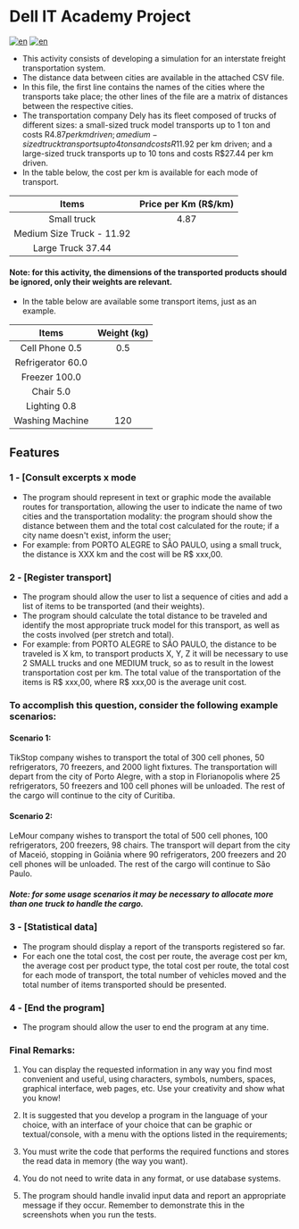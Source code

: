 
# Dell IT Academy Project
[![en](https://img.shields.io/badge/lang-en-red.svg)](https://github.com/kielsouza/projeto-dell/blob/master/README.en-us.md)
[![en](https://img.shields.io/badge/lang-pt--br-green.svg)](https://github.com/kielsouza/projeto-dell/blob/master/README.md)

- This activity consists of developing a simulation for an interstate freight transportation system.
- The distance data between cities are available in the attached CSV file. 
- In this file, the first line contains the names of the cities where the transports take place; the other lines of the file are a matrix of distances between the respective cities.
- The transportation company Dely has its fleet composed of trucks of different sizes: a small-sized truck model transports up to 1 ton and costs R$4.87 per km driven; a medium-sized truck transports up to 4 tons and costs R$11.92 per km driven; and a large-sized truck transports up to 10 tons and costs R$27.44 per km driven.
- In the table below, the cost per km is available for each mode of transport.

| Items | Price per Km (R$/km) |
| :---: | :----: |
| Small truck | 4.87 | 4.87
| Medium Size Truck - 11.92
| Large Truck 37.44

#### Note: for this activity, the dimensions of the transported products should be ignored, only their weights are relevant.

- In the table below are available some transport items, just as an example.

| Items | Weight (kg) |
| :---: | :----: |
| Cell Phone 0.5 | 0.5 |
| Refrigerator 60.0
| Freezer 100.0
| Chair 5.0
| Lighting 0.8
| Washing Machine | 120 |


## Features

### 1 - [Consult excerpts x mode
- The program should represent in text or graphic mode the available routes for transportation, allowing the user to indicate the name of two cities and the transportation modality: the program should show the distance between them and the total cost calculated for the route; if a city name doesn't exist, inform the user;
- For example: from PORTO ALEGRE to SÃO PAULO, using a small truck, the distance is XXX km and the cost will be R$ xxx,00.

### 2 - [Register transport]
- The program should allow the user to list a sequence of cities and add a list of items to be transported (and their weights).
- The program should calculate the total distance to be traveled and identify the most appropriate truck model for this transport, as well as the costs involved (per stretch and total).
- For example: from PORTO ALEGRE to SÃO PAULO, the distance to be traveled is X km, to transport products X, Y, Z it will be necessary to use 2 SMALL trucks and one MEDIUM truck, so as to result in the lowest transportation cost per km. The total value of the transportation of the items is R$ xxx,00, where R$ xxx,00 is the average unit cost.

### To accomplish this question, consider the following example scenarios:

#### Scenario 1:
TikStop company wishes to transport the total of 300 cell phones, 50 refrigerators, 70 freezers, and 2000 light fixtures. The transportation will depart from the city of Porto Alegre, with a stop in Florianopolis where 25 refrigerators, 50 freezers and 100 cell phones will be unloaded. The rest of the cargo will continue to the city of Curitiba.

#### Scenario 2:
LeMour company wishes to transport the total of 500 cell phones, 100 refrigerators, 200 freezers, 98 chairs. The transport will depart from the city of Maceió, stopping in Goiânia where 90 refrigerators, 200 freezers and 20 cell phones will be unloaded. The rest of the cargo will continue to São Paulo.

##### Note: for some usage scenarios it may be necessary to allocate more than one truck to handle the cargo.
    
### 3 - [Statistical data]
- The program should display a report of the transports registered so far.
- For each one the total cost, the cost per route, the average cost per km, the average cost per product type, the total cost per route, the total cost for each mode of transport, the total number of vehicles moved and the total number of items transported should be presented. 

### 4 - [End the program]
- The program should allow the user to end the program at any time.

### Final Remarks:

1. You can display the requested information in any way you find most convenient and useful, using characters, symbols, numbers, spaces, graphical interface, web pages, etc. Use your creativity and show what you know!

2. It is suggested that you develop a program in the language of your choice, with an interface of your choice that can be graphic or textual/console, with a menu with the options listed in the requirements;

3. You must write the code that performs the required functions and stores the read data in memory (the way you want). 

4. You do not need to write data in any format, or use database systems.

5. The program should handle invalid input data and report an appropriate message if they occur. Remember to demonstrate this in the screenshots when you run the tests.